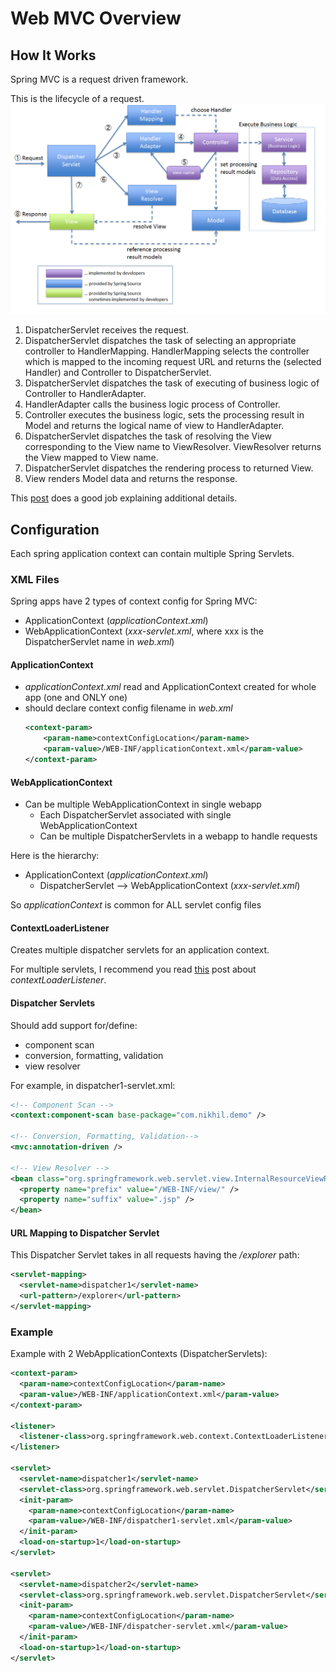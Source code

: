 # Web MVC Overview

## How It Works

Spring MVC is a request driven framework.

This is the lifecycle of a request.
![alt text](./img/RequestLifecycle.png)

1. DispatcherServlet receives the request.
2. DispatcherServlet dispatches the task of selecting an appropriate controller to HandlerMapping. HandlerMapping selects the controller which is mapped to the incoming request URL and returns the (selected Handler) and Controller to DispatcherServlet.
3. DispatcherServlet dispatches the task of executing of business logic of Controller to HandlerAdapter.
4. HandlerAdapter calls the business logic process of Controller.
5. Controller executes the business logic, sets the processing result in Model and returns the logical name of view to HandlerAdapter.
6. DispatcherServlet dispatches the task of resolving the View corresponding to the View name to ViewResolver. ViewResolver returns the View mapped to View name.
7. DispatcherServlet dispatches the rendering process to returned View.
8. View renders Model data and returns the response.


This [post](https://terasolunaorg.github.io/guideline/1.0.1.RELEASE/en/Overview/SpringMVCOverview.html) does a good job explaining additional details.

## Configuration

Each spring application context can contain multiple Spring Servlets.

### XML Files

Spring apps have 2 types of context config for Spring MVC:
+ ApplicationContext (*applicationContext.xml*)
+ WebApplicationContext (*xxx-servlet.xml*, where xxx is the DispatcherServlet name in *web.xml*)

#### ApplicationContext

+ *applicationContext.xml* read and ApplicationContext created for whole app (one and ONLY one)
+ should declare context config filename in *web.xml*
    ```xml
    <context-param>
        <param-name>contextConfigLocation</param-name>
        <param-value>/WEB-INF/applicationContext.xml</param-value>
    </context-param>
    ```

#### WebApplicationContext

+ Can be multiple WebApplicationContext in single webapp
    + Each DispatcherServlet associated with single WebApplicationContext
    + Can be multiple DispatcherServlets in a webapp to handle requests

Here is the hierarchy:
+ ApplicationContext (*applicationContext.xml*)
    + DispatcherServlet --> WebApplicationContext (*xxx-servlet.xml*)

So *applicationContext* is common for ALL servlet config files

#### ContextLoaderListener

Creates multiple dispatcher servlets for an application context.

For multiple servlets, I recommend you read [this](https://stackoverflow.com/questions/11815339/role-purpose-of-contextloaderlistener-in-spring) post about *contextLoaderListener*.

#### Dispatcher Servlets

Should add support for/define:
+ component scan
+ conversion, formatting, validation
+ view resolver

For example, in dispatcher1-servlet.xml:
```xml
<!-- Component Scan -->
<context:component-scan base-package="com.nikhil.demo" />

<!-- Conversion, Formatting, Validation-->
<mvc:annotation-driven />

<!-- View Resolver -->
<bean class="org.springframework.web.servlet.view.InternalResourceViewResolver">
  <property name="prefix" value="/WEB-INF/view/" />
  <property name="suffix" value=".jsp" />
</bean>

```

#### URL Mapping to Dispatcher Servlet

This Dispatcher Servlet takes in all requests having the */explorer* path:
```xml
<servlet-mapping>
  <servlet-name>dispatcher1</servlet-name>
  <url-pattern>/explorer</url-pattern>
</servlet-mapping>
```

### Example

Example with 2 WebApplicationContexts (DispatcherServlets):
```xml
<context-param>
  <param-name>contextConfigLocation</param-name>
  <param-value>/WEB-INF/applicationContext.xml</param-value>
</context-param>

<listener>
  <listener-class>org.springframework.web.context.ContextLoaderListener</listener-class>
</listener>

<servlet>
  <servlet-name>dispatcher1</servlet-name>
  <servlet-class>org.springframework.web.servlet.DispatcherServlet</servlet-class>
  <init-param>
    <param-name>contextConfigLocation</param-name>
    <param-value>/WEB-INF/dispatcher1-servlet.xml</param-value>
  </init-param>
  <load-on-startup>1</load-on-startup>
</servlet>

<servlet>
  <servlet-name>dispatcher2</servlet-name>
  <servlet-class>org.springframework.web.servlet.DispatcherServlet</servlet-class>
  <init-param>
    <param-name>contextConfigLocation</param-name>
    <param-value>/WEB-INF/dispatcher-servlet.xml</param-value>
  </init-param>
  <load-on-startup>1</load-on-startup>
</servlet>
```